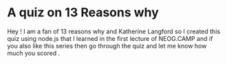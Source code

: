 # A quiz on 13 Reasons why
 Hey ! I am a fan of 13 reasons why and Katherine Langford so I created this quiz using node.js that I learned in the first lecture of NEOG.CAMP and if you also like this series then go through the quiz and let me know how much you scored .  
